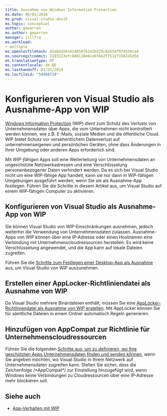 ```yaml
---
title: Ausnahme von Windows Information Protection
ms.date: 06/01/2018
ms.prod: visual-studio-dev15
ms.topic: conceptual
author: gewarren
ms.author: gewarren
manager: jillfra
ms.workload:
- multiple
ms.openlocfilehash: 65a8da50cb14850762a1bd29c8a554f9f4556ca4
ms.sourcegitcommit: 2193323efc608118e0ce6f6b2ff532f158245d56
ms.translationtype: HT
ms.contentlocale: de-DE
ms.lasthandoff: 01/25/2019
ms.locfileid: "54968714"
---
```

# <a name="configure-visual-studio-as-a-wip-exempt-app"></a>Konfigurieren von Visual Studio als Ausnahme-App von WIP

[Windows Information Protection](/windows/security/information-protection/windows-information-protection/protect-enterprise-data-using-wip) (WIP) dient zum Schutz des Verlusts von Unternehmensdaten über Apps, die vom Unternehmen nicht kontrolliert werden können, wie z.B. E-Mails, soziale Medien und die öffentliche Cloud. WIP bietet Schutz vor versehentlichem Datenverlust auf unternehmenseigenen und persönlichen Geräten, ohne dass Änderungen in Ihrer Umgebung oder anderen Apps erforderlich sind.

Mit *WIP-fähigen* Apps soll eine Weiterleitung von Unternehmensdaten an ungeschützte Netzwerkadressen und eine Verschlüsselung personenbezogener Daten verhindert werden. Da es sich bei Visual Studio nicht um eine WIP-fähige App handelt, kann sie nur dann in WIP-fähigen Umgebungen ausgeführt werden, wenn Sie sie als Ausnahme-App festlegen. Führen Sie die Schritte in diesem Artikel aus, um Visual Studio auf einem WIP-fähigen Computer zu aktivieren.

## <a name="configure-vs-as-a-wip-exempt-app"></a>Konfigurieren von Visual Studio als Ausnahme-App von WIP

Sie können Visual Studio von WIP-Einschränkungen ausnehmen, jedoch weiterhin die Verwendung von Unternehmensdaten zulassen. Ausnahme-Apps von WIP können über eine IP-Adresse oder einen Hostnamen eine Verbindung mit Unternehmenscloudressourcen herstellen. Es wird keine Verschlüsselung angewendet, und die App kann auf lokale Dateien zugreifen.

Führen Sie die [Schritte zum Festlegen einer Desktop-App als Ausnahme](/windows/security/information-protection/windows-information-protection/create-wip-policy-using-intune-azure#exempt-apps-from-a-wip-policy) aus, um Visual Studio von WIP auszunehmen.

## <a name="create-a-wip-exempt-applocker-policy-file"></a>Erstellen einer AppLocker-Richtliniendatei als Ausnahme von WIP

Da Visual Studio mehrere Binärdateien enthält, müssen Sie eine [AppLocker-Richtliniendatei als Ausnahme von WIP erstellen](/windows/security/threat-protection/windows-defender-application-control/applocker/run-the-automatically-generate-rules-wizard). Mit AppLocker können Sie für sämtliche Dateien in einem Ordner automatisch Regeln generieren.

## <a name="add-appcompat-to-the-enterprise-cloud-resource-policy"></a>Hinzufügen von AppCompat zur Richtlinie für Unternehmenscloudressourcen

Führen Sie die folgenden [Schritte aus, um zu definieren, wo Ihre geschützten Apps Unternehmensdaten finden und senden können](/windows/security/information-protection/windows-information-protection/create-wip-policy-using-intune-azure#choose-where-apps-can-access-enterprise-data), wenn Sie angeben möchten, wo Visual Studio in Ihrem Netzwerk auf Unternehmensdaten zugreifen kann. Stellen Sie sicher, dass die Zeichenfolge /\*AppCompat\*/ zur Einstellung hinzugefügt wird, wenn Windows keine Verbindungen zu Cloudressourcen über eine IP-Adresse mehr blockieren soll.

## <a name="see-also"></a>Siehe auch

- [App-Verhalten mit WIP](/windows/security/information-protection/windows-information-protection/app-behavior-with-wip)